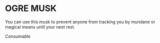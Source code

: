 # OGRE MUSK

You can use this musk to prevent anyone from tracking you by mundane or magical means until your next rest.

*Consumable*